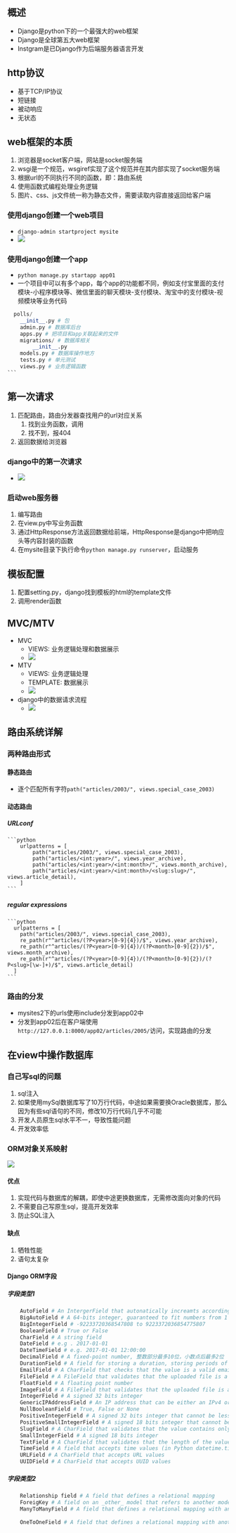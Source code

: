 ## 概述
* Django是python下的一个最强大的web框架
* Django是全球第五大web框架
* Instgram是已Django作为后端服务器语言开发

## http协议
* 基于TCP/IP协议
* 短链接
* 被动响应
* 无状态

## web框架的本质
1. 浏览器是socket客户端，网站是socket服务端
2. wsgi是一个规范，wsgiref实现了这个规范并在其内部实现了socket服务端
3. 根据url的不同执行不同的函数，即：路由系统
4. 使用函数式编程处理业务逻辑
5. 图片、css、js文件统一称为静态文件，需要读取内容直接返回给客户端

### 使用django创建一个web项目
* `django-admin startproject mysite`
* ![](./assets/django架构解释图.png)

### 使用django创建一个app
* `python manage.py startapp app01` 
* 一个项目中可以有多个app，每个app的功能都不同，例如支付宝里面的支付模块-小程序模块等、微信里面的聊天模块-支付模块、淘宝中的支付模块-视频模块等业务代码
```python
  polls/
    __init__.py # 包
    admin.py # 数据库后台
    apps.py # 把项目和app关联起来的文件
    migrations/ # 数据库相关
        __init__.py
    models.py # 数据库操作地方
    tests.py # 单元测试
    views.py # 业务逻辑函数
​```
```

## 第一次请求
1. 匹配路由，路由分发器查找用户的url对应关系
   1. 找到业务函数，调用
   2. 找不到，报404
2. 返回数据给浏览器

### django中的第一次请求
* ![](./assets/第一次请求.png)

### 启动web服务器
1. 编写路由
2. 在view.py中写业务函数
3. 通过HttpResponse方法返回数据给前端，HttpResponse是django中把响应头等内容封装的函数
4. 在mysite目录下执行命令`python manage.py runserver`，启动服务
   
## 模板配置
1. 配置setting.py，django找到模板的html的template文件
2. 调用render函数

## MVC/MTV
* MVC
  * VIEWS: 业务逻辑处理和数据展示
  * ![](./assets/MVC.png)
* MTV
  * VIEWS: 业务逻辑处理
  * TEMPLATE: 数据展示
  * ![](./assets/MVCvsMTV.png)
* django中的数据请求流程
  * ![](./assets/django请求流程.png)

## 路由系统详解
### 两种路由形式
#### 静态路由
  * 逐个匹配所有字符`path("articles/2003/", views.special_case_2003)` 
#### 动态路由
  ##### URLconf
    ```python
        urlpatterns = [
            path("articles/2003/", views.special_case_2003),
            path("articles/<int:year>/", views.year_archive),
            path("articles/<int:year>/<int:month>/", views.month_archive),
            path("articles/<int:year>/<int:month>/<slug:slug>/", views.article_detail),
        ]
    ```
  ##### regular expressions
    ```python
      urlpatterns = [
        path("articles/2003/", views.special_case_2003),
        re_path(r"^articles/(?P<year>[0-9]{4})/$", views.year_archive),
        re_path(r"^articles/(?P<year>[0-9]{4})/(?P<month>[0-9]{2})/$", views.month_archive),
        re_path(r"^articles/(?P<year>[0-9]{4})/(?P<month>[0-9]{2})/(?P<slug>[\w-]+)/$", views.article_detail)
      ]
    ```

### 路由的分发
* mysites2下的urls使用include分发到app02中
* 分发到app02后在客户端使用`http://127.0.0.1:8000/app02/articles/2005/`访问，实现路由的分发

## 在view中操作数据库
### 自己写sql的问题
1. sql注入
2. 如果使用mySql数据库写了10万行代码，中途如果需要换Oracle数据库，那么因为有些sql语句的不同，修改10万行代码几乎不可能
3. 开发人员原生sql水平不一，导致性能问题
4. 开发效率低

### ORM对象关系映射
![](./assets/Orm对象关系模型映射.png)

#### 优点
1. 实现代码与数据库的解耦，即使中途更换数据库，无需修改面向对象的代码
2. 不需要自己写原生sql，提高开发效率
3. 防止SQL注入

#### 缺点
1. 牺牲性能
2. 语句太复杂

#### Django ORM字段
##### 字段类型1
``` python
    AutoField # An IntergerField that autonatically increamts according to available
    BigAutoField # A 64-bits integer, guaranteed to fit numbers from 1 t0 9223372036854775807
    BigIntegerField # -92233720368547808 to 9223372036854775807
    BooleanField # True or False
    CharField # A string field
    DateField # e.g . 2017-01-01
    DateTimeField # e.g. 2017-01-01 12:00:00
    DecimalField # A fixed-point number, 整数部分最多10位，小数点后最多2位
    DurationField # A field for storing a duration, storing periods of time, e.g [DD] [HH:[MM:]ss[.uuuuuu]]
    EmailField # A CharField that checks that the value is a valid email address
    FileField # A FileField that validates that the uploaded file is a valid
    FloatField # A floating point number
    ImageField # A FileField that validates that the uploaded file is a valid image
    IntegerField # A signed 32 bits integer
    GenericIPAddressField # An IP address that can be either an IPv4 or IPv6 address
    NullBooleanField # True, False or None
    PositiveIntegerField # A signed 32 bits integer that cannot be less than 0
    PositiveSmallIntegerField # A signed 18 bits integer that cannot be less than 0
    SlugField # A CharField that validates that the value contains only letters, numbers, underscores or hyphens
    SmallIntegerField # A signed 18 bits integer
    TextField # A CharField that validates that the length of the value is less than 255
    TimeField # A field that accepts time values (in Python datetime.time format)
    URLField # A CharField that accepts URL values
    UUIDField # A CharField that accepts UUID values
```

##### 字段类型2
``` python
    Relationship field # A field that defines a relational mapping
    ForeigKey # A field on an _other_ model that refers to another model
    ManyToManyField # A field that defines a relational mapping with another _mapping_ model
    
    OneToOneField # A field that defines a relational mapping with another _mapping_ model
```
